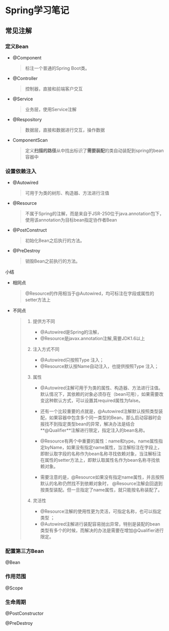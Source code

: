 # Spring学习笔记



## 常见注解

### 定义Bean

- @Component

  > 标注一个普通的Spring Boot类。

- @Controller

  > 控制器，直接和前端客户交互

- @Service

  > 业务层，使用Service注解

- @Respository

  > 数据层，直接和数据进行交互，操作数据

- ComponentScan

	> 定义**扫描的路径**从中找出标识了**需要装配**的类自动装配到spring的bean容器中

### 设置依赖注入

- @Autowired

  > 可用于为类的树形、构造器、方法进行注值

- @Resource

  > 不属于Spring的注解，而是来自于JSR-250位于java.annotation包下，使用该annotation为目标bean指定协作者Bean

- @PostConstruct

  > 初始化Bean之后执行的方法。

- @PreDestroy

  > 销毁Bean之前执行的方法。

小结

- 相同点

  > @Resource的作用相当于@Autowired，均可标注在字段或属性的setter方法上

- 不同点

  > 1. 提供方不同
  >
  >    - @Autowired是Spring的注解，
  >    - @Resource是javax.annotation注解,需要JDK1.6以上
  >
  > 2. 注入方式不同
  >
  >    - @Autowired只按照Type 注入；
  >    - @Resource默认按Name自动注入，也提供按照Type 注入；
  >
  > 3. 属性
  >
  >    - @Autowired注解可用于为类的属性、构造器、方法进行注值。默认情况下，其依赖的对象必须存在（bean可用），如果需要改变这种默认方式，可以设置其required属性为false。
  >    - 还有一个比较重要的点就是，@Autowired注解默认按照类型装配，如果容器中包含多个同一类型的Bean，那么启动容器时会报找不到指定类型bean的异常，解决办法是结合**@Qualifier**注解进行限定，指定注入的bean名称。
  >
  >    - @Resource有两个中重要的属性：name和type。name属性指定byName，如果没有指定name属性，当注解标注在字段上，即默认取字段的名称作为bean名称寻找依赖对象，当注解标注在属性的setter方法上，即默认取属性名作为bean名称寻找依赖对象。
  >    - 需要注意的是，@Resource如果没有指定name属性，并且按照默认的名称仍然找不到依赖对象时， @Resource注解会回退到按类型装配。但一旦指定了name属性，就只能按名称装配了。
  >
  > 4. 灵活性
  >    - @Resource注解的使用性更为灵活，可指定名称，也可以指定类型 ；
  >    - @Autowired注解进行装配容易抛出异常，特别是装配的bean类型有多个的时候，而解决的办法是需要在增加@Qualifier进行限定。

### 配置第三方Bean

@Bean

### 作用范围

@Scope

### 生命周期

@PostConstructor

@PreDestroy

